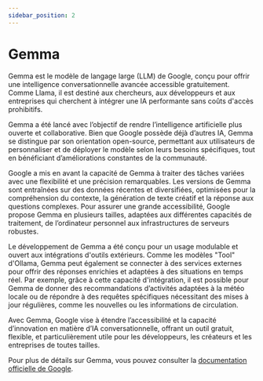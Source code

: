 ```yaml
---
sidebar_position: 2
---
```


# Gemma

Gemma est le modèle de langage large (LLM) de Google, conçu pour offrir une intelligence conversationnelle avancée accessible gratuitement. Comme Llama, il est destiné aux chercheurs, aux développeurs et aux entreprises qui cherchent à intégrer une IA performante sans coûts d'accès prohibitifs.

Gemma a été lancé avec l’objectif de rendre l’intelligence artificielle plus ouverte et collaborative. Bien que Google possède déjà d’autres IA, Gemma se distingue par son orientation open-source, permettant aux utilisateurs de personnaliser et de déployer le modèle selon leurs besoins spécifiques, tout en bénéficiant d’améliorations constantes de la communauté.

Google a mis en avant la capacité de Gemma à traiter des tâches variées avec une flexibilité et une précision remarquables. Les versions de Gemma sont entraînées sur des données récentes et diversifiées, optimisées pour la compréhension du contexte, la génération de texte créatif et la réponse aux questions complexes. Pour assurer une grande accessibilité, Google propose Gemma en plusieurs tailles, adaptées aux différentes capacités de traitement, de l’ordinateur personnel aux infrastructures de serveurs robustes.

Le développement de Gemma a été conçu pour un usage modulable et ouvert aux intégrations d'outils extérieurs. Comme les modèles "Tool" d'Ollama, Gemma peut également se connecter à des services externes pour offrir des réponses enrichies et adaptées à des situations en temps réel. Par exemple, grâce à cette capacité d'intégration, il est possible pour Gemma de donner des recommandations d’activités adaptées à la météo locale ou de répondre à des requêtes spécifiques nécessitant des mises à jour régulières, comme les nouvelles ou les informations de circulation.

Avec Gemma, Google vise à étendre l’accessibilité et la capacité d’innovation en matière d’IA conversationnelle, offrant un outil gratuit, flexible, et particulièrement utile pour les développeurs, les créateurs et les entreprises de toutes tailles.

Pour plus de détails sur Gemma, vous pouvez consulter la [documentation officielle de Google](https://ai.google.dev/gemma?hl=fr).